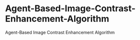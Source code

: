 # Agent-Based-Image-Contrast-Enhancement-Algorithm
Agent-Based Image Contrast Enhancement Algorithm
